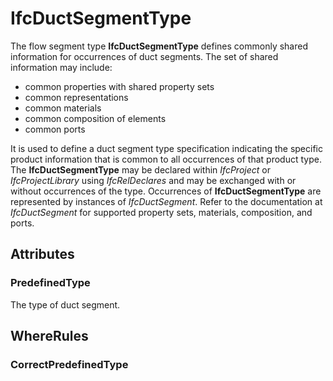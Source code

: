 # IfcDuctSegmentType

The flow segment type **IfcDuctSegmentType** defines commonly shared information for occurrences of duct segments. The set of shared information may include:

* common properties with shared property sets
* common representations
* common materials
* common composition of elements
* common ports

It is used to define a duct segment type specification indicating the specific product information that is common to all occurrences of that product type. The **IfcDuctSegmentType** may be declared within _IfcProject_ or _IfcProjectLibrary_ using _IfcRelDeclares_ and may be exchanged with or without occurrences of the type. Occurrences of **IfcDuctSegmentType** are represented by instances of _IfcDuctSegment_. Refer to the documentation at _IfcDuctSegment_ for supported property sets, materials, composition, and ports.

## Attributes

### PredefinedType
The type of duct segment.

## WhereRules

### CorrectPredefinedType

